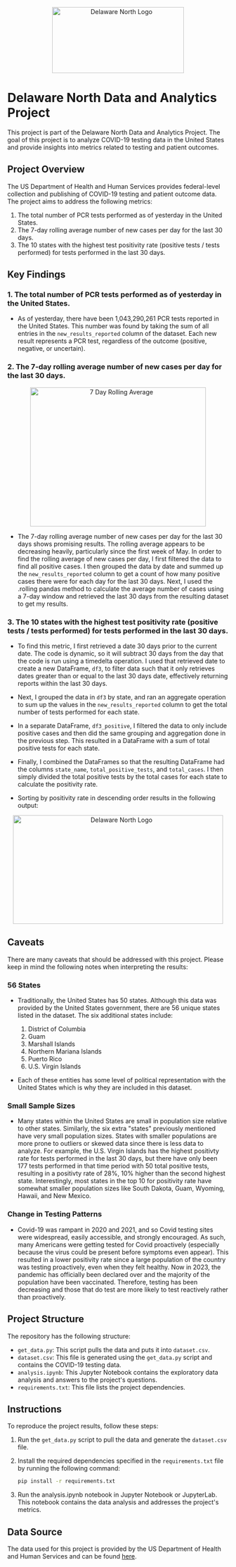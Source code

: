 <p align="center">
  <img src="https://cdn.phenompeople.com/CareerConnectResources/DELAA003Y/social/1200x630-1638972215979.jpg" alt="Delaware North Logo" style="width:300px; height:150px;">
</p>

# Delaware North Data and Analytics Project

This project is part of the Delaware North Data and Analytics Project. The goal of this project is to analyze COVID-19 testing data in the United States and provide insights into metrics related to testing and patient outcomes.

## Project Overview

The US Department of Health and Human Services provides federal-level collection and publishing of COVID-19 testing and patient outcome data. The project aims to address the following metrics:

1. The total number of PCR tests performed as of yesterday in the United States.
2. The 7-day rolling average number of new cases per day for the last 30 days.
3. The 10 states with the highest test positivity rate (positive tests / tests performed) for tests performed in the last 30 days.

## Key Findings

### 1. The total number of PCR tests performed as of yesterday in the United States.
- As of yesterday, there have been 1,043,290,261 PCR tests reported in the United States. This number was found by taking the sum of all entries in the `new_results_reported` column of the dataset. Each new result represents a PCR test, regardless of the outcome (positive, negative, or uncertain).

### 2. The 7-day rolling average number of new cases per day for the last 30 days.
<p align="center">
  <img src="https://i.imgur.com/TaCUdyy.png" alt="7 Day Rolling Average" style="width:400px; height:316px;">
</p>

- The 7-day rolling average number of new cases per day for the last 30 days shows promising results. The rolling average appears to be decreasing heavily, particularly since the first week of May. In order to find the rolling average of new cases per day, I first filtered the data to find all positive cases. I then grouped the data by date and summed up the `new_results_reported` column to get a count of how many positive cases there were for each day for the last 30 days. Next, I used the .rolling pandas method to calculate the average number of  cases using a 7-day window and retrieved the last 30 days from the resulting dataset to get my results.

### 3. The 10 states with the highest test positivity rate (positive tests / tests performed) for tests performed in the last 30 days.
- To find this metric, I first retrieved a date 30 days prior to the current date. The code is dynamic, so it will subtract 30 days from the day that the code is run using a timedelta operation. I used that retrieved date to create a new DataFrame, `df3`, to filter data such that it only retrieves dates greater than or equal to the last 30 days date, effectively returning reports within the last 30 days.

- Next, I grouped the data in `df3` by state, and ran an aggregate operation to sum up the values in the `new_results_reported` column to get the total number of tests performed for each state.

- In a separate DataFrame, `df3_positive`, I filtered the data to only include positive cases and then did the same grouping and aggregation done in the previous step. This resulted in a DataFrame with a sum of total positive tests for each state.

- Finally, I combined the DataFrames so that the resulting DataFrame had the columns `state_name`, `total_positive_tests`, and `total_cases`. I then simply divided the total positive tests by the total cases for each state to calculate the positivity rate.

- Sorting by positivity rate in descending order results in the following output:
<p align="center">
  <img src="https://i.imgur.com/WNvKdhZ.png" alt="Delaware North Logo" style="width:478px; height:247px;">
</p>

## Caveats
There are many caveats that should be addressed with this project. Please keep in mind the following notes when interpreting the results:
### 56 States
- Traditionally, the United States has 50 states. Although this data was provided by the United States government, there are 56 unique states listed in the dataset. The six additional states include:
    1. District of Columbia
    2. Guam
    3. Marshall Islands
    4. Northern Mariana Islands
    5. Puerto Rico
    6. U.S. Virgin Islands

- Each of these entities has some level of political representation with the United States which is why they are included in this dataset.

### Small Sample Sizes
- Many states within the United States are small in population size relative to other states. Similarly, the six extra "states" previously mentioned have very small population sizes. States with smaller populations are more prone to outliers or skewed data since there is less data to analyze.  For example, the U.S. Virgin Islands has the highest positivty rate for tests performed in the last 30 days, but there have only been 177 tests performed in that time period with 50 total positive tests, resulting in a positivty rate of 28%, 10% higher than the second highest state. Interestingly, most states in the top 10 for positivity rate have somewhat smaller population sizes like South Dakota, Guam, Wyoming, Hawaii, and New Mexico.

### Change in Testing Patterns
- Covid-19 was rampant in 2020 and 2021, and so Covid testing sites were widespread, easily accessible, and strongly encouraged. As such, many Americans were getting tested for Covid proactively (especially because the virus could be present before symptoms even appear). This resulted in a lower positivity rate since a large population of the country was testing proactively, even when they felt healthy. Now in 2023, the pandemic has officially been declared over and the majority of the population have been vaccinated. Therefore, testing has been decreasing and those that do test are more likely to test reactively rather than proactively. 

## Project Structure

The repository has the following structure:

- `get_data.py`: This script pulls the data and puts it into `dataset.csv`.
- `dataset.csv`: This file is generated using the `get_data.py` script and contains the COVID-19 testing data.
- `analysis.ipynb`: This Jupyter Notebook contains the exploratory data analysis and answers to the project's questions.
- `requirements.txt`: This file lists the project dependencies.

## Instructions

To reproduce the project results, follow these steps:

1. Run the `get_data.py` script to pull the data and generate the `dataset.csv` file.
2. Install the required dependencies specified in the `requirements.txt` file by running the following command:

   ```bash
   pip install -r requirements.txt
    ```
3. Run the analysis.ipynb notebook in Jupyter Notebook or JupyterLab. This notebook contains the data analysis and addresses the project's metrics.

## Data Source

The data used for this project is provided by the US Department of Health and Human Services and can be found [here](https://healthdata.gov/dataset/COVID-19-Diagnostic-Laboratory-Testing-PCR-Testing/j8mb-icvb).
